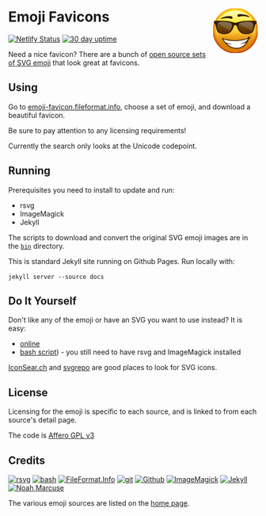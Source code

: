 # Emoji Favicons [<img alt="emoji-favicon logo" src="docs/favicon.svg" height="90" align="right" />](https://emoji-favicon.fileformat.info/)

[![Netlify Status](https://api.netlify.com/api/v1/badges/bd529929-0d6b-43ca-b2b9-ecc8d9685db4/deploy-status)](https://app.netlify.com/sites/svg-emoji-favicon/deploys)
[![30 day uptime](https://img.shields.io/nodeping/uptime/k4vws8sh-l4s3-4pmc-ad3t-vi9r0344u3cj.svg?label=30-day%20uptime&style=flat)](https://nodeping.com/reports/checks/k4vws8sh-l4s3-4pmc-ad3t-vi9r0344u3cj)

Need a nice favicon?  There are a bunch of [open source sets of SVG emoji](https://github.com/VectorLogoZone/awesome-emoji#images) that look great at favicons.

## Using

Go to [emoji-favicon.fileformat.info](https://emoji-favicon.fileformat.info/), choose a set of emoji, and download a beautiful favicon.

Be sure to pay attention to any licensing requirements!

Currently the search only looks at the Unicode codepoint.

## Running

Prerequisites you need to install to update and run:

- rsvg
- ImageMagick
- Jekyll

The scripts to download and convert the original SVG emoji images are in the [`bin`](bin/) directory.

This is standard Jekyll site running on Github Pages.  Run locally with:

```
jekyll server --source docs
```

## Do It Yourself

Don't like any of the emoji or have an SVG you want to use instead?  It is easy:

* [online](https://favicon.fileformat.info/)
* [bash script](bin/svg2ico.sh)) - you still need to have rsvg and ImageMagick installed

[IconSear.ch](IconSear.ch) and [svgrepo](https://www.svgrepo.com/) are good places to look for SVG icons.

## License

Licensing for the emoji is specific to each source, and is linked to from each source's detail page.

The code is [Affero GPL v3](LICENSE.txt)

## Credits

[![rsvg](https://www.vectorlogo.zone/logos/gnome/gnome-ar21.svg)](https://wiki.gnome.org/Projects/LibRsvg "build-time rasterization")
[![bash](https://www.vectorlogo.zone/logos/gnu_bash/gnu_bash-ar21.svg)](https://www.gnu.org/software/bash/ "scripting")
[![FileFormat.Info](https://www.vectorlogo.zone/logos/fileformatinfo/fileformatinfo-ar21.svg)](https://www.fileformat.info/ "Online format conversion")
[![git](https://www.vectorlogo.zone/logos/git-scm/git-scm-ar21.svg)](https://git-scm.com/ "Version control")
[![Github](https://www.vectorlogo.zone/logos/github/github-ar21.svg)](https://www.github.com/ "git hosting")
[![ImageMagick](https://www.vectorlogo.zone/logos/imagemagick/imagemagick-ar21.svg)](https://www.imagemagick.org/ "Image manipulation")
[![Jekyll](https://www.vectorlogo.zone/logos/jekyllrb/jekyllrb-ar21.svg)](https://jekyllrb.com/ "Static site generator")
[![Noah Marcuse](https://www.vectorlogo.zone/logos/marcuse_ink/marcuse_ink-ar21.svg)](https://noah.marcuse.ink/ "Making logos!")

The various emoji sources are listed on the [home page](https://emoji-favicon.fileformat.info/).

